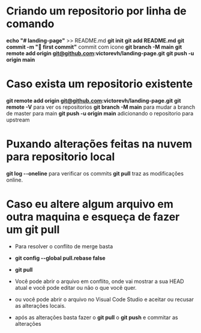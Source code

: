 # Criando um repositorio por linha de comando


**echo "# landing-page"** >> README.md
**git init**
**git add README.md**
**git commit -m ":tada: first commit"** commit com icone 
**git branch -M main**
**git remote add origin git@github.com:victorevh/landing-page.git**
**git push -u origin main**

# Caso exista um repositorio existente

**git remote add origin git@github.com:victorevh/landing-page.git**
**git remote -V** para ver os repositorios
**git branch -M main** para mudar a branch de master para main
**git push -u origin main** adicionando o repositorio para upstream

# Puxando alterações feitas na nuvem para repositorio local

**git log --oneline** para verificar os commits
**git pull** traz as modificações online.

# Caso eu altere algum arquivo em outra maquina e esqueça de fazer um **git pull**

* Para resolver o conflito de merge basta
* **git config --global pull.rebase false**
* **git pull**

* Você pode abrir o arquivo em conflito, onde vai mostrar a sua HEAD atual e você pode editar ou não o que você quer.
* ou você pode abrir o arquivo no Visual Code Studio e aceitar ou recusar as alterações locais.
* após as alterações basta fazer o **git pull** o **git push** e commitar as alterações
